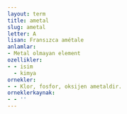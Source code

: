 ```yaml
---
layout: term
title: ametal
slug: ametal
letter: A
lisan: Fransızca amétale
anlamlar:
- Metal olmayan element
ozellikler:
- - isim
  - kimya
ornekler:
- - Klor, fosfor, oksijen ametaldir.
orneklerkaynak:
- - ''
---
```

